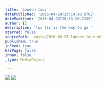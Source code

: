 ```yaml
---
title: 'London tour '
datePublished: '2016-04-28T20:14:10.876Z'
dateModified: '2016-04-28T20:13:20.733Z'
author: []
description: 'Tuc tic is the way to go '
starred: false
sourcePath: _posts/2016-04-28-london-tour.md
published: true
inFeed: true
hasPage: false
inNav: false
_type: MediaObject

---
```

![](https://the-grid-user-content.s3-us-west-2.amazonaws.com/021bba73-d25f-4ec7-b203-80aa244acb16.jpg)
![](https://the-grid-user-content.s3-us-west-2.amazonaws.com/44d771f8-df06-4d93-966b-ff8f02d9bf0d.jpg)